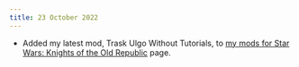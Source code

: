```yaml
---
title: 23 October 2022
---
```


* Added my latest mod, Trask Ulgo Without Tutorials, to [my mods for Star Wars: Knights of the Old Republic](/projects/kotor1mods) page.